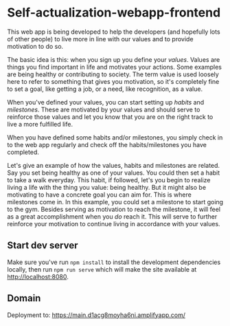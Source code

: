 # Self-actualization-webapp-frontend
This web app is being developed to help the developers (and hopefully lots of other people) to live more in line with our values and to provide motivation to do so.

The basic idea is this: when you sign up you define your _values_. Values are things you find important in life and motivates your actions. Some examples are being healthy or contributing to society. The term value is used loosely here to refer to something that gives you motivation, so it's completely fine to set a goal, like getting a job, or a need, like recognition, as a value.

When you've defined your values, you can start setting up _habits_ and _milestones_. These are motivated by your values and should serve to reinforce those values and let you know that you are on the right track to live a more fulfilled life.

When you have defined some habits and/or milestones, you simply check in to the web app regularly and check off the habits/milestones you have completed.

Let's give an example of how the values, habits and milestones are related. Say you set being healthy as one of your values. You could then set a habit to take a walk everyday. This habit, if followed, let's you begin to realize living a life with the thing you value: being healthy. But it might also be motivating to have a concrete goal you can aim for. This is where milestones come in. In this example, you could set a milestone to start going to the gym. Besides serving as motivation to reach the milestone, it will feel as a great accomplishment when you _do_ reach it. This will serve to further reinforce your motivation to continue living in accordance with your values.

## Start dev server
Make sure you've run `npm install` to install the development dependencies locally, then run `npm run serve` which will make the site available at [http://localhost:8080](http://localhost:8080).

## Domain

Deployment to: https://main.d1acg8moyha6ni.amplifyapp.com/


